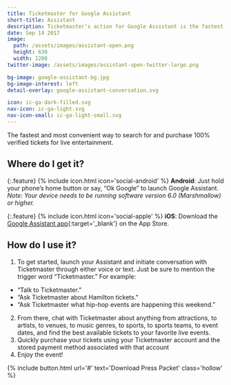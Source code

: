 ```yaml
---
title: Ticketmaster for Google Assistant
short-title: Assistant
description: Ticketmaster’s action for Google Assistant is the fastest and most convenient way to search for and purchase 100% verified tickets for live entertainment.
date: Sep 14 2017
image:
  path: /assets/images/assistant-open.png
  height: 630
  width: 1200
twitter-image: /assets/images/assistant-open-twitter-large.png

bg-image: google-assistant-bg.jpg
bg-image-interest: left
detail-overlay: google-assistant-conversation.svg

icon: ic-ga-dark-filled.svg
nav-icon: ic-ga-light.svg
nav-icon-small: ic-ga-light-small.svg
---
```


The fastest and most convenient way to search for and purchase 100% verified tickets for live entertainment.

## Where do I get it?

{:.feature}
{% include icon.html icon='social-android' %} **Android**: Just hold your phone’s home button or say, “Ok Google” to launch Google Assistant. _Note: Your device needs to be running software version 6.0 (Marshmallow) or higher._

{:.feature}
{% include icon.html icon='social-apple' %} **iOS**: Download the [Google Assistant app](https://appsto.re/us/r4PXib.i){:target='_blank'} on the App Store.

## How do I use it?

1. To get started, launch your Assistant and initiate conversation with Ticketmaster through either voice or text. Just be sure to mention the trigger word “Ticketmaster.” For example:
  - “Talk to Ticketmaster.”
  - “Ask Ticketmaster about Hamilton tickets.”
  - “Ask Ticketmaster what hip-hop events are happening this weekend.”
2. From there, chat with Ticketmaster about anything from attractions, to artists, to venues, to music genres, to sports, to sports teams, to event dates, and find the best available tickets to your favorite live events.
3. Quickly purchase your tickets using your Ticketmaster account and the stored payment method associated with that account
4. Enjoy the event!

{% include button.html url='#' text='Download Press Packet' class='hollow' %}

